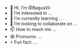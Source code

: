 - 👋 Hi, I’m @BagusVii
- 👀 I’m interested in ...
- 🌱 I’m currently learning ...
- 💞️ I’m looking to collaborate on ...
- 📫 How to reach me ...
- 😄 Pronouns: ...
- ⚡ Fun fact: ...

<!---
BagusVii/BagusVii is a ✨ special ✨ repository because its `README.md` (this file) appears on your GitHub profile.
You can click the Preview link to take a look at your changes.
--->
